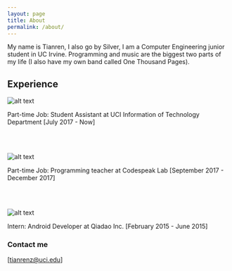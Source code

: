 ```yaml
---
layout: page
title: About
permalink: /about/
---
```


My name is Tianren, I also go by Silver, I am a  Computer Engineering junior student in UC Irvine. Programming and music are the biggest two parts of my life (I also have my own band called One Thousand Pages).

## Experience


![alt text](https://github.com/tianrenz2/tianrenz2.github.io/blob/master/images/oit-wordmark.png) <br/>

Part-time Job: Student Assistant at UCI Information of Technology Department  [July 2017 - Now]

<br/>
<br/>

![alt text](https://github.com/tianrenz2/tianrenz2.github.io/blob/master/images/codespeaklab.jpg) <br/>

Part-time Job: Programming teacher at Codespeak Lab   [September 2017 - December 2017]

<br/>
<br/>

![alt text](https://github.com/tianrenz2/tianrenz2.github.io/blob/master/images/qiadao.jpg) <br/>

Intern: Android Developer at Qiadao Inc.  [February 2015 - June 2015]



### Contact me

[tianrenz@uci.edu]


